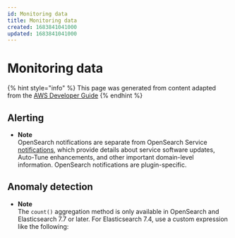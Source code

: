 ```yaml
---
id: Monitoring data
title: Monitoring data
created: 1683841041000
updated: 1683841041000
---
```

# Monitoring data

{% hint style="info" %}
This page was generated from content adapted from the [AWS Developer Guide](https://github.com/awsdocs/amazon-opensearch-service-developer-guide.git)
{% endhint %}

## Alerting

- **Note**  
OpenSearch notifications are separate from OpenSearch Service [notifications](managedomains-notifications.md), which provide details about service software updates, Auto\-Tune enhancements, and other important domain\-level information\. OpenSearch notifications are plugin\-specific\.


## Anomaly detection

- **Note**  
The `count()` aggregation method is only available in OpenSearch and Elasticsearch 7\.7 or later\. For Elasticsearch 7\.4, use a custom expression like the following:

